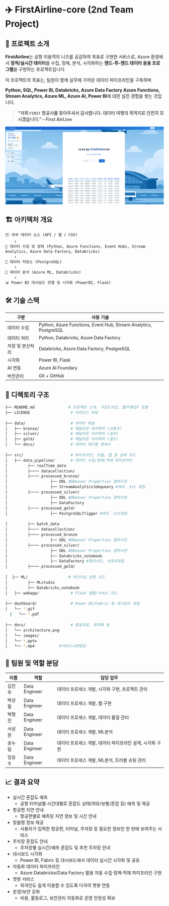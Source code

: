 # ✈️ FirstAirline-core (2nd Team Project)
## 🌊 프로젝트 소개

**FirstAirline**는 공항 이용객의 니즈를 공감하여 목표로 구현한 서비스로, Azure 환경에서 **정적/실시간 데이터**를 수집, 정제, 분석, 시각화하는 **엔드-투-엔드 데이터 응용 프로그램**을 구현하는 프로젝트입니다.

이 프로젝트의 목표는, 팀원이 함께 실무에 가까운 데이터 파이프라인을 구축하며  

**Python, SQL, Power BI, Databricks, Azure Data Factory Azure Functions, Stream Analytics, Azure ML, Azure AI, Power BI**에 대한 실전 경험을 쌓는 것입니다.


> **"저희 `FIRST` 항공사를 찾아주셔서 감사합니다. 데이터 여행의 목적지로 안전히 모시겠습니다." – First AirLine**

![FirstAirline Demo](docs/images/웹캡쳐(전체).png)

## 🏗️ 아키텍처 개요

```plaintext
📦 외부 데이터 소스 (API / 웹 / CSV)
    ↓
🐍 데이터 수집 및 정제 (Python, Azure Functions, Event Hubs, Stream Analytics, Azure Data Factory, Databricks)
    ↓
💾 데이터 저장소 (PostgreSQL)
    ↓
🧠 데이터 분석 (Azure ML, Databricks) 
    ↓
📊 Power BI 대시보드 연결 및 시각화 (PowerBI, Flask)
```

## 🛠️ 기술 스택

| 구분           | 사용 기술                                       |
|---------------|--------------------------------------------------|
| 데이터 수집     | Python, Azure Functions, Event Hub, Stream Analytics, PostgreSQL  |
| 데이터 처리     | Python, Databricks, Azure Data Factory             |
| 저장 및 분산처리 | Databricks, Azure Data Factory, PostgreSQL                |
| 시각화         | Power BI, Flask                                       |
| AI 연동        | Azure AI Foundary                                |
| 버전관리       | Git + GitHub                                   |

## 📁 디렉토리 구조
``` bash
├── README.md               # 프로젝트 소개. 구조도사진, 웹구현GIF 포함
├── LICENSE                  # 라이선스 파일
 
├── data/                    # 데이터 파일
│   ├── bronze/              # 메달리온 아키텍처 (브론즈)
│   ├── silver/              # 메달리온 아키텍처 (실버)
│   ├── gold/                # 메달리온 아키텍처 (골드)
│   └── docs/                # 데이터 테이블 명세서
 
├── src/                     # 파이프라인, 모델, 앱 등 실제 코드
│   ├── data_pipeline/       # 데이터 수집/정제/적재 파이프라인
│         ├── realTime_data
│         ├──── datacollection/
│         ├──── processed_bronze/
│         			├── DDL #DBeaver Properties 캡처사진
│         			├── StreamAnalyticsJobqueary #쿼리 .txt 파일
│         ├──── processed_silver/
│         			├── DDL #DBeaver Properties 캡처사진
│         			├── DataFactory
│         ├──── processed_gold/
│         			├── PostgreSQLTrigger #쿼리 .txt파일
 
│         ├── batch_data
│         ├──── datacollection/
│         ├──── processed_bronze
│         			├── DDL #DBeaver Properties 캡처사진
│         ├──── processed_silver/
│         			├── DDL #DBeaver Properties 캡처사진
│         			├── Databricks_notebook
│         			├── DataFactory #캡처사진, 서포트파일
│         ├──── processed_gold/
 
│  ├── ML/                  # 머신러닝 관련 코드
│         ├── MLstudio
│         ├── Databricks_notebook
│   ├── webapp/              # Flask 웹앱/서비스 코드
 
├── dashboard/               # Power BI/Fabric 등 대시보드 파일
│   └── *.gif
  |   └── *.pdf
 
├── docs/                    # 발표자료, 회의록 등
│   └── architecture.png
│   └── images/
│   └── *.pptx
│   └── *.mp4           #서비스시연영상
```

## 👥 팀원 및 역할 분담

| 이름 | 역할            | 담당 업무                                  |
|------|-----------------|--------------------------------------------|
| 김진우   | Data Engineer  |  데이터 프로세스 개발, 시각화 구현, 프로젝트 관리               |
| 박상필   | Data Engineer   |   데이터 프로세스 개발, 웹 구현           |
| 박형진    | Data Engineer         |  데이터 프로세스 개발, 데이터 품질 관리             |
| 서상원    | Data Engineer    |   데이터 프로세스 개발, ML분석                 |
| 송누림    | Data Engineer         |  데이터 프로세스 개발, 데이터 파이프라인 설계, 시각화 구현          |
| 임승수    | Data Engineer         |   데이터 프로세스 개발, ML분석, 트러블 슈팅 관리               |


## 📈 결과 요약
- 실시간 혼잡도 예측
    - 공항 터미널별·시간대별로 혼잡도 상태(여유/보통/혼잡 등) 예측 및 제공
- 항공편 지연 안내
    - 항공편별로 예측된 지연 정보 및 시간 안내
- 맞춤형 정보 제공
    - 사용자가 입력한 항공편, 터미널, 주차장 등 필요한 정보만 한 번에 보여주는 서비스
- 주차장 혼잡도 안내
    - 주차장별 실시간/예측 혼잡도 및 추천 주차장 안내
- 대시보드 시각화
    - Power BI, Fabric 등 대시보드에서 데이터 실시간 시각화 및 공유
- 자동화 데이터 파이프라인
    - Azure Databricks/Data Factory 활용 자동 수집·정제·적재 파이프라인 구현
- 챗봇 서비스
    - 외국인도 쉽게 이용할 수 있도록 다국어 챗봇 연동
- 운영/보안 강화
    - 비용, 활동로그, 보안관리 자동화로 운영 안정성 확보

